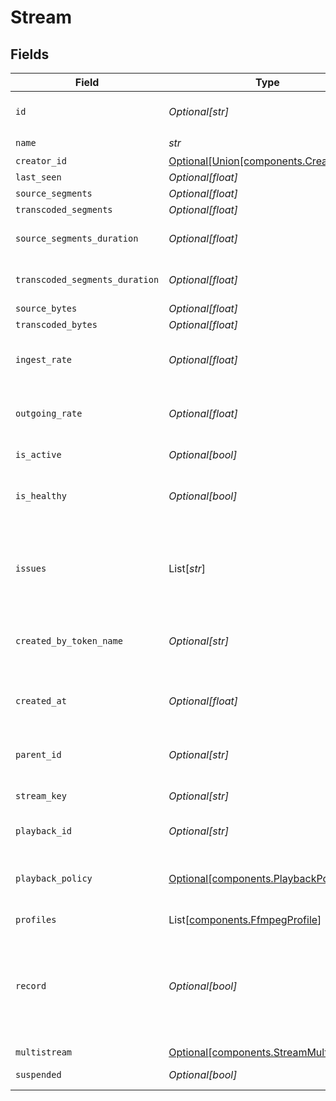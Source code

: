 # Stream


## Fields

| Field                                                                                                                 | Type                                                                                                                  | Required                                                                                                              | Description                                                                                                           | Example                                                                                                               |
| --------------------------------------------------------------------------------------------------------------------- | --------------------------------------------------------------------------------------------------------------------- | --------------------------------------------------------------------------------------------------------------------- | --------------------------------------------------------------------------------------------------------------------- | --------------------------------------------------------------------------------------------------------------------- |
| `id`                                                                                                                  | *Optional[str]*                                                                                                       | :heavy_minus_sign:                                                                                                    | N/A                                                                                                                   | de7818e7-610a-4057-8f6f-b785dc1e6f88                                                                                  |
| `name`                                                                                                                | *str*                                                                                                                 | :heavy_check_mark:                                                                                                    | N/A                                                                                                                   | test_stream                                                                                                           |
| `creator_id`                                                                                                          | [Optional[Union[components.CreatorID1]]](../../models/components/creatorid.md)                                        | :heavy_minus_sign:                                                                                                    | N/A                                                                                                                   |                                                                                                                       |
| `last_seen`                                                                                                           | *Optional[float]*                                                                                                     | :heavy_minus_sign:                                                                                                    | N/A                                                                                                                   | 1587667174725                                                                                                         |
| `source_segments`                                                                                                     | *Optional[float]*                                                                                                     | :heavy_minus_sign:                                                                                                    | N/A                                                                                                                   | 1                                                                                                                     |
| `transcoded_segments`                                                                                                 | *Optional[float]*                                                                                                     | :heavy_minus_sign:                                                                                                    | N/A                                                                                                                   | 2                                                                                                                     |
| `source_segments_duration`                                                                                            | *Optional[float]*                                                                                                     | :heavy_minus_sign:                                                                                                    | Duration of all the source segments, sec                                                                              | 1                                                                                                                     |
| `transcoded_segments_duration`                                                                                        | *Optional[float]*                                                                                                     | :heavy_minus_sign:                                                                                                    | Duration of all the transcoded segments, sec                                                                          | 2                                                                                                                     |
| `source_bytes`                                                                                                        | *Optional[float]*                                                                                                     | :heavy_minus_sign:                                                                                                    | N/A                                                                                                                   | 1                                                                                                                     |
| `transcoded_bytes`                                                                                                    | *Optional[float]*                                                                                                     | :heavy_minus_sign:                                                                                                    | N/A                                                                                                                   | 2                                                                                                                     |
| `ingest_rate`                                                                                                         | *Optional[float]*                                                                                                     | :heavy_minus_sign:                                                                                                    | Rate at which sourceBytes increases (bytes/second)                                                                    | 1                                                                                                                     |
| `outgoing_rate`                                                                                                       | *Optional[float]*                                                                                                     | :heavy_minus_sign:                                                                                                    | Rate at which transcodedBytes increases (bytes/second)                                                                | 2                                                                                                                     |
| `is_active`                                                                                                           | *Optional[bool]*                                                                                                      | :heavy_minus_sign:                                                                                                    | If currently active                                                                                                   |                                                                                                                       |
| `is_healthy`                                                                                                          | *Optional[bool]*                                                                                                      | :heavy_minus_sign:                                                                                                    | Indicates whether the stream is healthy or not.                                                                       |                                                                                                                       |
| `issues`                                                                                                              | List[*str*]                                                                                                           | :heavy_minus_sign:                                                                                                    | A string array of human-readable errors describing issues affecting<br/>the stream, if any.<br/>                      |                                                                                                                       |
| `created_by_token_name`                                                                                               | *Optional[str]*                                                                                                       | :heavy_minus_sign:                                                                                                    | Name of the token used to create this object                                                                          |                                                                                                                       |
| `created_at`                                                                                                          | *Optional[float]*                                                                                                     | :heavy_minus_sign:                                                                                                    | Timestamp (in milliseconds) at which stream object was created                                                        | 1587667174725                                                                                                         |
| `parent_id`                                                                                                           | *Optional[str]*                                                                                                       | :heavy_minus_sign:                                                                                                    | Points to parent stream object                                                                                        | de7818e7-610a-4057-8f6f-b785dc1e6f88                                                                                  |
| `stream_key`                                                                                                          | *Optional[str]*                                                                                                       | :heavy_minus_sign:                                                                                                    | Used to form RTMP ingest URL                                                                                          | hgebdhhigq                                                                                                            |
| `playback_id`                                                                                                         | *Optional[str]*                                                                                                       | :heavy_minus_sign:                                                                                                    | Used to form playback URL                                                                                             | eaw4nk06ts2d0mzb                                                                                                      |
| `playback_policy`                                                                                                     | [Optional[components.PlaybackPolicy]](../../models/components/playbackpolicy.md)                                      | :heavy_minus_sign:                                                                                                    | Whether the playback policy for a asset or stream is public or signed                                                 |                                                                                                                       |
| `profiles`                                                                                                            | List[[components.FfmpegProfile](../../models/components/ffmpegprofile.md)]                                            | :heavy_minus_sign:                                                                                                    | N/A                                                                                                                   |                                                                                                                       |
| `record`                                                                                                              | *Optional[bool]*                                                                                                      | :heavy_minus_sign:                                                                                                    | Should this stream be recorded? Uses default settings. For more<br/>customization, create and configure an object store.<br/> | false                                                                                                                 |
| `multistream`                                                                                                         | [Optional[components.StreamMultistream]](../../models/components/streammultistream.md)                                | :heavy_minus_sign:                                                                                                    | N/A                                                                                                                   |                                                                                                                       |
| `suspended`                                                                                                           | *Optional[bool]*                                                                                                      | :heavy_minus_sign:                                                                                                    | If currently suspended                                                                                                |                                                                                                                       |